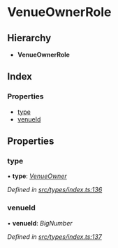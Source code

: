 # VenueOwnerRole

## Hierarchy

* **VenueOwnerRole**

## Index

### Properties

* [type](venueownerrole.md#type)
* [venueId](venueownerrole.md#venueid)

## Properties

### type

• **type**: [_VenueOwner_](../enums/roletype.md#venueowner)

_Defined in_ [_src/types/index.ts:136_](https://github.com/PolymathNetwork/polymesh-sdk/blob/a0872cf4/src/types/index.ts#L136)

### venueId

• **venueId**: _BigNumber_

_Defined in_ [_src/types/index.ts:137_](https://github.com/PolymathNetwork/polymesh-sdk/blob/a0872cf4/src/types/index.ts#L137)

